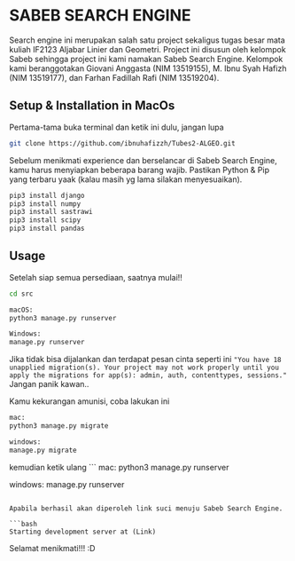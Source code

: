 # SABEB  SEARCH  ENGINE

Search engine ini merupakan salah satu project sekaligus tugas besar mata kuliah IF2123 Aljabar Linier dan Geometri. Project ini disusun oleh kelompok Sabeb sehingga project ini kami namakan Sabeb Search Engine. Kelompok kami beranggotakan Giovani Anggasta (NIM 13519155), M. Ibnu Syah Hafizh (NIM 13519177), dan Farhan Fadillah Rafi (NIM 13519204).

## Setup & Installation in MacOs 

Pertama-tama buka terminal dan ketik ini dulu, jangan lupa

```bash
git clone https://github.com/ibnuhafizzh/Tubes2-ALGEO.git
```

Sebelum menikmati experience dan berselancar di Sabeb Search Engine, kamu harus menyiapkan beberapa barang wajib. Pastikan Python & Pip yang terbaru yaak (kalau masih yg lama silakan menyesuaikan).

```bash
pip3 install django
pip3 install numpy
pip3 install sastrawi
pip3 install scipy
pip3 install pandas
```

## Usage

Setelah siap semua persediaan, saatnya mulai!!

```bash
cd src

macOS:
python3 manage.py runserver

Windows:
manage.py runserver
```
Jika tidak bisa dijalankan dan terdapat pesan cinta seperti ini ```"You have 18 unapplied migration(s). Your project may not work properly until you apply the migrations for app(s): admin, auth, contenttypes, sessions."``` Jangan panik kawan..

Kamu kekurangan amunisi, coba lakukan ini

```bash
mac:
python3 manage.py migrate

windows:
manage.py migrate
```
kemudian ketik ulang  ``` 
mac:
python3 manage.py runserver

windows:
manage.py runserver
```

Apabila berhasil akan diperoleh link suci menuju Sabeb Search Engine.

```bash
Starting development server at (Link)
```
Selamat menikmati!!! :D

